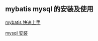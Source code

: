 ## mybatis mysql 的安装及使用

[mybatis 快速上手](https://www.jianshu.com/p/e354de9f0781)

[mysql 安装](https://www.cnblogs.com/tangyb/p/8971658.html)